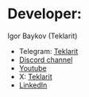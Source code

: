 # Developer:

Igor Baykov (Teklarit)

- Telegram: [Teklarit](https://t.me/Teklarit)
- [Discord channel](https://discord.gg/bqK7925M)
- [Youtube](https://www.youtube.com/@Teklarit)
- X: [Teklarit](https://x.com/Teklarit)
- [LinkedIn](https://www.linkedin.com/in/igor-baykov-7a7b9a178/)
